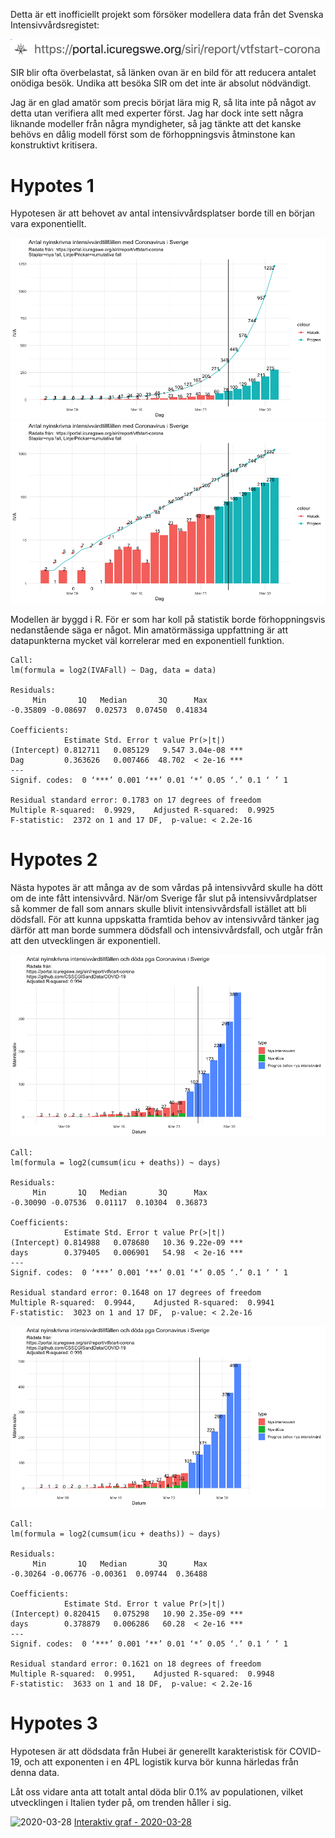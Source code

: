 Detta är ett inofficiellt projekt som försöker modellera data från det Svenska Intensivvårdsregistet:

![SIR url](https://github.com/joelonsql/sir/blob/master/sirurl.png?raw=true "SIR url")

SIR blir ofta överbelastat, så länken ovan är en bild för att reducera antalet onödiga besök. Undika att besöka SIR om det inte är absolut nödvändigt.

Jag är en glad amatör som precis börjat lära mig R, så lita inte på något av detta utan verifiera allt med experter först. Jag har dock inte sett några liknande modeller från några myndigheter, så jag tänkte att det kanske behövs en dålig modell först som de förhoppningsvis åtminstone kan konstruktivt kritisera.

# Hypotes 1

Hypotesen är att behovet av antal intensivvårdsplatser borde till en början vara exponentiellt.

![SIR modell Linear scale](https://github.com/joelonsql/sir/blob/master/sir_lin_2020-03-26.png?raw=true "SIR modell Linear scale")
![SIR modell Logarithmic scale](https://github.com/joelonsql/sir/blob/master/sir_log_2020-03-26.png?raw=true "SIR modell Logarithmic scale")

Modellen är byggd i R. För er som har koll på statistik borde förhoppningsvis nedanstående säga er något. Min amatörmässiga uppfattning är att datapunkterna mycket väl korrelerar med en exponentiell funktion.

```
Call:
lm(formula = log2(IVAFall) ~ Dag, data = data)

Residuals:
     Min       1Q   Median       3Q      Max 
-0.35809 -0.08697  0.02573  0.07450  0.41834 

Coefficients:
            Estimate Std. Error t value Pr(>|t|)    
(Intercept) 0.812711   0.085129   9.547 3.04e-08 ***
Dag         0.363626   0.007466  48.702  < 2e-16 ***
---
Signif. codes:  0 ‘***’ 0.001 ‘**’ 0.01 ‘*’ 0.05 ‘.’ 0.1 ‘ ’ 1

Residual standard error: 0.1783 on 17 degrees of freedom
Multiple R-squared:  0.9929,	Adjusted R-squared:  0.9925 
F-statistic:  2372 on 1 and 17 DF,  p-value: < 2.2e-16
```

# Hypotes 2

Nästa hypotes är att många av de som vårdas på intensivvård skulle ha dött om de inte fått intensivvård.
När/om Sverige får slut på intensivvårdplatser så kommer de fall som annars skulle blivit intensivvårdsfall istället att bli dödsfall.
För att kunna uppskatta framtida behov av intensivvård tänker jag därför att man borde summera dödsfall och intensivvårdsfall, och utgår från att den utvecklingen är exponentiell.

![SIR2](https://github.com/joelonsql/sir/blob/master/sir2_2020-03-26.png?raw=true "SIR2")

```
Call:
lm(formula = log2(cumsum(icu + deaths)) ~ days)

Residuals:
     Min       1Q   Median       3Q      Max 
-0.30090 -0.07536  0.01117  0.10304  0.36873 

Coefficients:
            Estimate Std. Error t value Pr(>|t|)    
(Intercept) 0.814988   0.078680   10.36 9.22e-09 ***
days        0.379405   0.006901   54.98  < 2e-16 ***
---
Signif. codes:  0 ‘***’ 0.001 ‘**’ 0.01 ‘*’ 0.05 ‘.’ 0.1 ‘ ’ 1

Residual standard error: 0.1648 on 17 degrees of freedom
Multiple R-squared:  0.9944,	Adjusted R-squared:  0.9941 
F-statistic:  3023 on 1 and 17 DF,  p-value: < 2.2e-16
```

![SIR2](https://github.com/joelonsql/sir/blob/master/sir2_2020-03-27.png?raw=true "SIR2")

```
Call:
lm(formula = log2(cumsum(icu + deaths)) ~ days)

Residuals:
     Min       1Q   Median       3Q      Max 
-0.30264 -0.06776 -0.00361  0.09744  0.36488 

Coefficients:
            Estimate Std. Error t value Pr(>|t|)    
(Intercept) 0.820415   0.075298   10.90 2.35e-09 ***
days        0.378879   0.006286   60.28  < 2e-16 ***
---
Signif. codes:  0 ‘***’ 0.001 ‘**’ 0.01 ‘*’ 0.05 ‘.’ 0.1 ‘ ’ 1

Residual standard error: 0.1621 on 18 degrees of freedom
Multiple R-squared:  0.9951,	Adjusted R-squared:  0.9948 
F-statistic:  3633 on 1 and 18 DF,  p-value: < 2.2e-16
```

# Hypotes 3

Hypotesen är att dödsdata från Hubei är generellt karakteristisk för COVID-19,
och att exponenten i en 4PL logistik kurva bör kunna härledas från denna data.

Låt oss vidare anta att totalt antal döda blir 0.1% av populationen,
vilket utvecklingen i Italien tyder på, om trenden håller i sig.

![2020-03-28](https://github.com/joelonsql/sir/blob/master/2020-03-28.png?raw=true "2020-03-28")
[Interaktiv graf - 2020-03-28](https://rpubs.com/purrpurr/591004)
